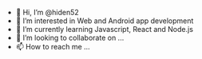 - 👋 Hi, I’m @hiden52
- 👀 I’m interested in Web and Android app development
- 🌱 I’m currently learning Javascript, React and Node.js
- 💞️ I’m looking to collaborate on ...
- 📫 How to reach me ...

<!---
hiden52/hiden52 is a ✨ special ✨ repository because its `README.md` (this file) appears on your GitHub profile.
You can click the Preview link to take a look at your changes.
--->
